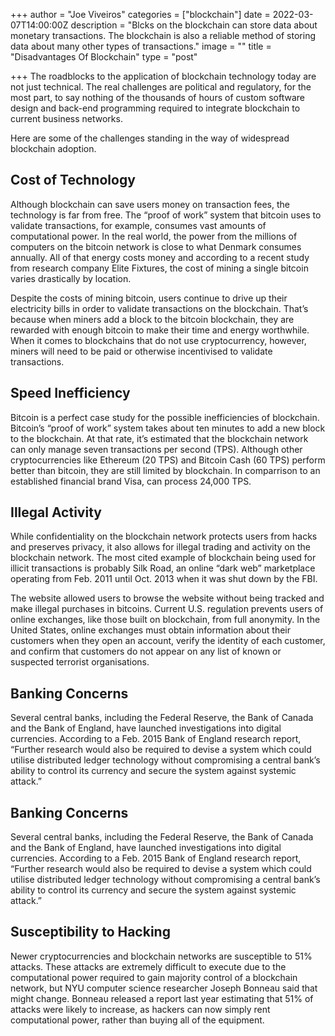 +++
author = "Joe Viveiros"
categories = ["blockchain"]
date = 2022-03-07T14:00:00Z
description = "Blcks on the blockchain can store data about monetary transactions. The blockchain is also a reliable method of storing data about many other types of transactions."
image = ""
title = "Disadvantages Of Blockchain"
type = "post"

+++
The roadblocks to the application of blockchain technology today are not just technical. The real challenges are political and regulatory, for the most part, to say nothing of the thousands of hours of custom software design and back-end programming required to integrate blockchain to current business networks.

Here are some of the challenges standing in the way of widespread blockchain adoption.

## Cost of Technology

Although blockchain can save users money on transaction fees, the technology is far from free. The “proof of work” system that bitcoin uses to validate transactions, for example, consumes vast amounts of computational power. In the real world, the power from the millions of computers on the bitcoin network is close to what Denmark consumes annually. All of that energy costs money and according to a recent study from research company Elite Fixtures, the cost of mining a single bitcoin varies drastically by location.

Despite the costs of mining bitcoin, users continue to drive up their electricity bills in order to validate transactions on the blockchain. That’s because when miners add a block to the bitcoin blockchain, they are rewarded with enough bitcoin to make their time and energy worthwhile. When it comes to blockchains that do not use cryptocurrency, however, miners will need to be paid or otherwise incentivised to validate transactions.

## Speed Inefficiency

Bitcoin is a perfect case study for the possible inefficiencies of blockchain. Bitcoin’s “proof of work” system takes about ten minutes to add a new block to the blockchain. At that rate, it’s estimated that the blockchain network can only manage seven transactions per second (TPS). Although other cryptocurrencies like Ethereum (20 TPS) and Bitcoin Cash (60 TPS) perform better than bitcoin, they are still limited by blockchain. In comparrison to an established financial brand Visa, can process 24,000 TPS.

## Illegal Activity

While confidentiality on the blockchain network protects users from hacks and preserves privacy, it also allows for illegal trading and activity on the blockchain network. The most cited example of blockchain being used for illicit transactions is probably Silk Road, an online “dark web” marketplace operating from Feb. 2011 until Oct. 2013 when it was shut down by the FBI.

The website allowed users to browse the website without being tracked and make illegal purchases in bitcoins. Current U.S. regulation prevents users of online exchanges, like those built on blockchain, from full anonymity. In the United States, online exchanges must obtain information about their customers when they open an account, verify the identity of each customer, and confirm that customers do not appear on any list of known or suspected terrorist organisations.

## Banking Concerns

Several central banks, including the Federal Reserve, the Bank of Canada and the Bank of England, have launched investigations into digital currencies. According to a Feb. 2015 Bank of England research report, “Further research would also be required to devise a system which could utilise distributed ledger technology without compromising a central bank’s ability to control its currency and secure the system against systemic attack.”

## Banking Concerns

Several central banks, including the Federal Reserve, the Bank of Canada and the Bank of England, have launched investigations into digital currencies. According to a Feb. 2015 Bank of England research report, “Further research would also be required to devise a system which could utilise distributed ledger technology without compromising a central bank’s ability to control its currency and secure the system against systemic attack.”

## Susceptibility to Hacking

Newer cryptocurrencies and blockchain networks are susceptible to 51% attacks. These attacks are extremely difficult to execute due to the computational power required to gain majority control of a blockchain network, but NYU computer science researcher Joseph Bonneau said that might change. Bonneau released a report last year estimating that 51% of attacks were likely to increase, as hackers can now simply rent computational power, rather than buying all of the equipment.